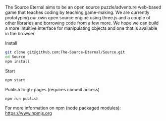 The Source Eternal aims to be an open source puzzle/adventure web-based game that teaches coding by teaching game-making. We are currently prototyping our own open source engine using three.js and a couple of other libraries and borrowing code from a few more. We hope we can build a more intuitive interface for manipulating objects and one that is available in the browser.

Install
```bash
git clone git@github.com:The-Source-Eternal/Source.git
cd Source
npm install
```

Start
```bash
npm start
```

Publish to gh-pages (requires commit access)
```bash
npm run publish
```

For more information on npm (node packaged modules): https://www.npmjs.org
